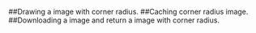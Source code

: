 
##Drawing a image with corner radius. 
##Caching corner radius image. 
##Downloading a image and return a image with corner radius.
